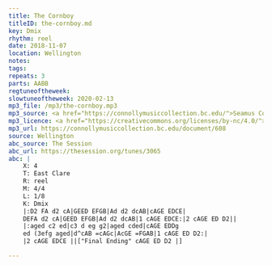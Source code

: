 ```yaml
---
title: The Cornboy
titleID: the-cornboy.md
key: Dmix
rhythm: reel
date: 2018-11-07
location: Wellington
notes:
tags:
repeats: 3
parts: AABB
regtuneoftheweek:
slowtuneoftheweek: 2020-02-13
mp3_file: /mp3/the-cornboy.mp3
mp3_source: <a href="https://connollymusiccollection.bc.edu/">Seamus Connolly and Boston College Libraries, 2016</a>
mp3_licence: <a href="https://creativecommons.org/licenses/by-nc/4.0/">CC-BY-NC-4.0</a>
mp3_url: https://connollymusiccollection.bc.edu/document/608
source: Wellington
abc_source: The Session
abc_url: https://thesession.org/tunes/3065
abc: |
    X: 4
    T: East Clare
    R: reel
    M: 4/4
    L: 1/8
    K: Dmix
    |:D2 FA d2 cA|GEED EFGB|Ad d2 dcAB|cAGE EDCE|
    DEFA d2 cA|GEED EFGB|Ad d2 dcAB|1 cAGE EDCE:|2 cAGE ED D2||
    |:aged c2 ed|c3 d eg g2|aged cded|cAGE EDDg
    ed (3efg aged|d^cAB =cAGc|AcGE =FGAB|1 cAGE ED D2:|
    |2 cAGE EDCE ||["Final Ending" cAGE ED D2 |]

---
```

